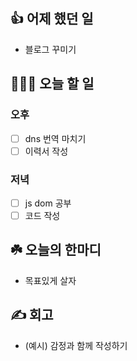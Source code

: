 ## 👍 어제 했던 일

- 블로그 꾸미기

## 👩🏻‍💻 오늘 할 일

### 오후

- [ ] dns 번역 마치기
- [ ] 이력서 작성

### 저녁

- [ ] js dom 공부
- [ ] 코드 작성

## ☘️ 오늘의 한마디
- 목표있게 살자

## ✍️ 회고
- (예시) 감정과 함께 작성하기